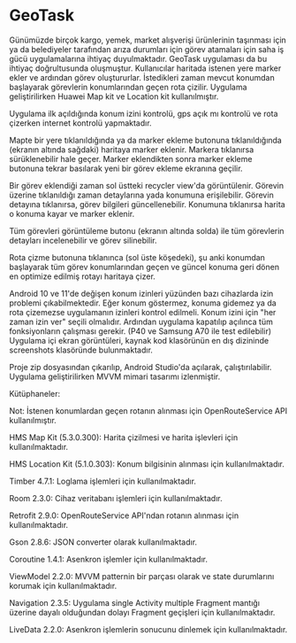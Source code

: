 # GeoTask
Günümüzde birçok kargo, yemek, market alışverişi ürünlerinin taşınması için ya da belediyeler tarafından arıza durumları için görev atamaları için saha iş gücü uygulamalarına ihtiyaç duyulmaktadır. GeoTask uygulaması da bu ihtiyaç doğrultusunda oluşmuştur. Kullanıcılar haritada istenen yere marker ekler ve ardından görev oluştururlar. İstedikleri zaman mevcut konumdan başlayarak görevlerin konumlarından geçen rota çizilir. Uygulama geliştirilirken Huawei Map kit ve Location kit kullanılmıştır.

Uygulama ilk açıldığında konum izini kontrolü, gps açık mı kontrolü ve rota çizerken internet kontrolü yapmaktadır.

Mapte bir yere tıklanıldığında ya da marker ekleme butonuna tıklanıldığında (ekranın altında sağdaki) haritaya marker eklenir. Markera tıklanırsa sürüklenebilir hale geçer. Marker eklendikten sonra marker ekleme butonuna tekrar basılarak yeni bir görev ekleme ekranına geçilir.

Bir görev eklendiği zaman sol üstteki recycler view'da görüntülenir. Görevin üzerine tıklanıldığı zaman detaylarına yada konumuna erişilebilir. Görevin detayına tıklanırsa, görev bilgileri güncellenebilir. Konumuna tıklanırsa harita o konuma kayar ve marker eklenir.

Tüm görevleri görüntüleme butonu (ekranın altında solda) ile tüm görevlerin detayları incelenebilir ve görev silinebilir.

Rota çizme butonuna tıklanınca (sol üste köşedeki), şu anki konumdan başlayarak tüm görev konumlarından geçen ve güncel konuma geri dönen en optimize edilmiş rotayı haritaya çizer.

Android 10 ve 11'de değişen konum izinleri yüzünden bazı cihazlarda izin problemi çıkabilmektedir.
Eğer konum göstermez, konuma gidemez ya da rota çizemezse uygulamanın izinleri kontrol edilmeli. Konum izini için "her zaman izin ver" seçili olmalıdır. Ardından uygulama kapatılıp açılınca tüm fonksiyonların çalışması gerekir.
(P40 ve Samsung A70 ile test edilebilir)
Uygulama içi ekran görüntüleri, kaynak kod klasörünün en dış dizininde screenshots klasöründe bulunmaktadır.

Proje zip dosyasından çıkarılıp, Android Studio'da açılarak, çalıştırılabilir. Uygulama geliştirilirken MVVM mimari tasarımı izlenmiştir.

Kütüphaneler:

Not: İstenen konumlardan geçen rotanın alınması için OpenRouteService API kullanılmıştır.

HMS Map Kit (5.3.0.300): Harita çizilmesi ve harita işlevleri için kullanılmaktadır.

HMS Location Kit (5.1.0.303): Konum bilgisinin alınması için kullanılmaktadır.

Timber 4.7.1: Loglama işlemleri için kullanılmaktadır.

Room 2.3.0: Cihaz veritabanı işlemleri için kullanılmaktadır.

Retrofit 2.9.0: OpenRouteService API'ndan rotanın alınması için kullanılmaktadır.

Gson 2.8.6: JSON converter olarak kullanılmaktadır.

Coroutine 1.4.1: Asenkron işlemler için kullanılmaktadır.

ViewModel 2.2.0: MVVM patternin bir parçası olarak ve state durumlarını korumak için kullanılmaktadır.

Navigation 2.3.5: Uygulama single Activity multiple Fragment mantığı üzerine dayalı olduğundan dolayı Fragment geçişleri için kullanılmaktadır.

LiveData 2.2.0: Asenkron işlemlerin sonucunu dinlemek için kullanılmaktadır.
